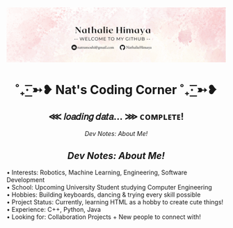 
<h1 align="center">
 <img src="https://github.com/NathalieHimaya/NathalieHimaya/blob/main/Hannah%20Morales%20(1).png" />
</h1>
<h1 align="center"> ˚₊· ͟͟͞͞➳❥ Nat's Coding Corner ˚₊· ͟͟͞͞➳❥ </h1>
<h2 align="center"> ⋘ 𝑙𝑜𝑎𝑑𝑖𝑛𝑔 𝑑𝑎𝑡𝑎... ⋙ ᴄᴏᴍᴘʟᴇᴛᴇ! </h2>

<p align="center"> <i> Dev Notes: About Me! </i> </p>
<p align="center">
    <h2 align="center"> <i> Dev Notes: About Me! </i> </h2>
    • Interests: Robotics, Machine Learning, Engineering, Software Development </br>
    • School: Upcoming University Student studying Computer Engineering <br/>
    • Hobbies: Building keyboards, dancing & trying every skill possible <br/>
    • Project Status: Currently, learning HTML as a hobby to create cute things! <br/>
    • Experience: C++, Python, Java </br>
    • Looking for: Collaboration Projects + New people to connect with! </br>
</p>

<!--![](https://github-readme-streak-stats.herokuapp.com/?user=NathalieHimaya&theme=gotham&hide_border=false)
<!-- ![](https://github-readme-stats.vercel.app/api/top-langs/?username=NathalieHimaya&theme=gotham&hide_border=false&include_all_commits=false&count_private=false&layout=compact)
